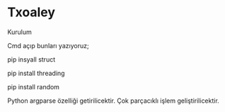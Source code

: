 # Txoaley
Kurulum

Cmd açıp bunları yazıyoruz;

pip insyall struct

pip install threading

pip install random


Python argparse özelliği getirilicektir. Çok parçacıklı işlem geliştirilicektir.
